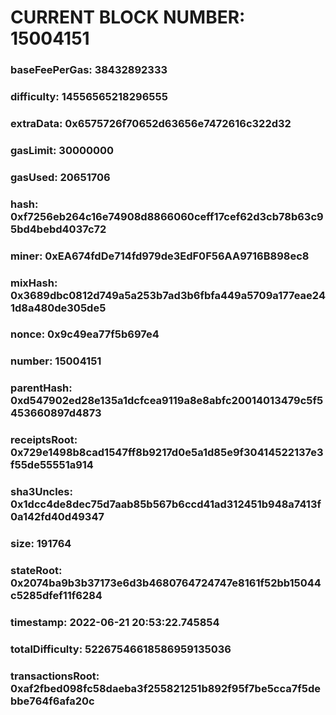 # CURRENT BLOCK NUMBER: 15004151

### baseFeePerGas: 38432892333
### difficulty: 14556565218296555
### extraData: 0x6575726f70652d63656e7472616c322d32
### gasLimit: 30000000
### gasUsed: 20651706
### hash: 0xf7256eb264c16e74908d8866060ceff17cef62d3cb78b63c95bd4bebd4037c72
### miner: 0xEA674fdDe714fd979de3EdF0F56AA9716B898ec8
### mixHash: 0x3689dbc0812d749a5a253b7ad3b6fbfa449a5709a177eae241d8a480de305de5
### nonce: 0x9c49ea77f5b697e4
### number: 15004151
### parentHash: 0xd547902ed28e135a1dcfcea9119a8e8abfc20014013479c5f5453660897d4873
### receiptsRoot: 0x729e1498b8cad1547ff8b9217d0e5a1d85e9f30414522137e3f55de55551a914
### sha3Uncles: 0x1dcc4de8dec75d7aab85b567b6ccd41ad312451b948a7413f0a142fd40d49347
### size: 191764
### stateRoot: 0x2074ba9b3b37173e6d3b4680764724747e8161f52bb15044c5285dfef11f6284
### timestamp: 2022-06-21 20:53:22.745854
### totalDifficulty: 52267546618586959135036
### transactionsRoot: 0xaf2fbed098fc58daeba3f255821251b892f95f7be5cca7f5debbe764f6afa20c
